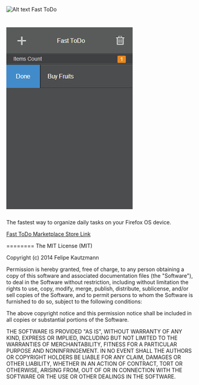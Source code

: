 ![Alt text](https://marketplace.cdn.mozilla.net/img/uploads/addon_icons/502/502825-64.png?raw=true "FastToDo")  Fast ToDo

![FastToDo](https://github.com/felipekm/FastToDo/blob/master/app/images/143071.png?raw=true)
========
The fastest way to organize daily tasks on your Firefox OS device.

[Fast ToDo Marketplace Store Link](https://marketplace.firefox.com/app/fasttodo)

========
The MIT License (MIT)

Copyright (c) 2014 Felipe Kautzmann

Permission is hereby granted, free of charge, to any person obtaining a copy
of this software and associated documentation files (the "Software"), to deal
in the Software without restriction, including without limitation the rights
to use, copy, modify, merge, publish, distribute, sublicense, and/or sell
copies of the Software, and to permit persons to whom the Software is
furnished to do so, subject to the following conditions:

The above copyright notice and this permission notice shall be included in all
copies or substantial portions of the Software.

THE SOFTWARE IS PROVIDED "AS IS", WITHOUT WARRANTY OF ANY KIND, EXPRESS OR
IMPLIED, INCLUDING BUT NOT LIMITED TO THE WARRANTIES OF MERCHANTABILITY,
FITNESS FOR A PARTICULAR PURPOSE AND NONINFRINGEMENT. IN NO EVENT SHALL THE
AUTHORS OR COPYRIGHT HOLDERS BE LIABLE FOR ANY CLAIM, DAMAGES OR OTHER
LIABILITY, WHETHER IN AN ACTION OF CONTRACT, TORT OR OTHERWISE, ARISING FROM,
OUT OF OR IN CONNECTION WITH THE SOFTWARE OR THE USE OR OTHER DEALINGS IN THE
SOFTWARE.
